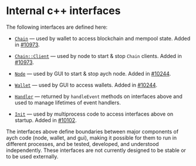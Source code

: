 # Internal c++ interfaces

The following interfaces are defined here:

* [`Chain`](chain.h) — used by wallet to access blockchain and mempool state. Added in [#10973](https://github.com/cryptsen/aych/pull/10973).

* [`Chain::Client`](chain.h) — used by node to start & stop `Chain` clients. Added in [#10973](https://github.com/cryptsen/aych/pull/10973).

* [`Node`](node.h) — used by GUI to start & stop aych node. Added in [#10244](https://github.com/cryptsen/aych/pull/10244).

* [`Wallet`](wallet.h) — used by GUI to access wallets. Added in [#10244](https://github.com/cryptsen/aych/pull/10244).

* [`Handler`](handler.h) — returned by `handleEvent` methods on interfaces above and used to manage lifetimes of event handlers.

* [`Init`](init.h) — used by multiprocess code to access interfaces above on startup. Added in [#10102](https://github.com/cryptsen/aych/pull/10102).

The interfaces above define boundaries between major components of aych code (node, wallet, and gui), making it possible for them to run in different processes, and be tested, developed, and understood independently. These interfaces are not currently designed to be stable or to be used externally.
